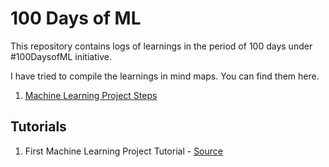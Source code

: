 # 100 Days of ML

This repository contains logs of learnings in the period of 100 days under #100DaysofML initiative.  

I have tried to compile the learnings in mind maps. You can find them here.

1. [Machine Learning Project Steps](https://coggle.it/diagram/XcLjIK5A3SekDH7d/t/machine-learning-project-steps/0081912f4bc5e267fd660c091cce1b3b6ac9d84a64d17858a0a91c94499ddcd8)

## Tutorials

1. First Machine Learning Project Tutorial - [Source](https://machinelearningmastery.com/machine-learning-in-python-step-by-step/)
